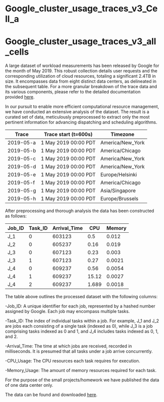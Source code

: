 # Google_cluster_usage_traces_v3_Cell_a

# Google_cluster_usage_traces_v3_all_cells


A large dataset of workload measurements has been released by Google for the month of May 2019. This robust collection details user requests and the corresponding utilization of cloud resources, totaling a significant 2.4TB in size. It encompasses data from eight distinct data centers, as delineated in the subsequent table. For a more granular breakdown of the trace data and its various components, please refer to the detailed documentation provided [here](https://drive.google.com/file/d/10r6cnJ5cJ89fPWCgj7j4LtLBqYN9RiI9/view).

In our pursuit to enable more efficient computational resource management, we have conducted an extensive analysis of the dataset. The result is a curated set of data, meticulously preprocessed to extract only the most pertinent information for advancing dispatching and scheduling algorithms. 

| Trace    | Trace start (t=600s)       | Timezone           |
|----------|----------------------------|--------------------|
| 2019-05-a | 1 May 2019 00:00 PDT      | America/New_York   |
| 2019-05-b | 1 May 2019 00:00 PDT      | America/Chicago    |
| 2019-05-c | 1 May 2019 00:00 PDT      | America/New_York   |
| 2019-05-d | 1 May 2019 00:00 PDT      | America/New_York   |
| 2019-05-e | 1 May 2019 00:00 PDT      | Europe/Helsinki    |
| 2019-05-f | 1 May 2019 00:00 PDT      | America/Chicago    |
| 2019-05-g | 1 May 2019 00:00 PDT      | Asia/Singapore     |
| 2019-05-h | 1 May 2019 00:00 PDT      | Europe/Brussels    |



After preprocessing and thorough analysis the data has been constructed as follows:  



| Job_ID        | Task_ID       | Arrival_Time | CPU   | Memory |
| ------------- | ------------- | -------------| ---   | -------|
| J_1  | 0             |   603123  | 0.5   | 0.012  |
| J_2  | 0             |   605237  | 0.16  | 0.019  |
| J_3  | 0             |   607123  | 0.23  | 0.003  |
| J_3  | 1             |   607123  | 0.27  | 0.0021 |
| J_4  | 0             |   609237  | 0.56  | 0.0054 |
| J_4   | 1             |   609237  | 15.12 | 0.0027 |
| J_4   | 2             |   609237  | 1.689 | 0.0018 |


The table above outlines the processed dataset with the following columns:

-Job_ID: A unique identifier for each job, represented by a hashed number assigned by Google. Each job may encompass multiple tasks.

-Task_ID: The index of individual tasks within a job. For example, J_1 and J_2 are jobs each consisting of a single task (indexed as 0), while J_3 is a job comprising tasks indexed as 0 and 1, and J_4 includes tasks indexed as 0, 1, and 2.

-Arrival_Time: The time at which jobs are received, recorded in milliseconds. It is presumed that all tasks under a job arrive concurrently.

-CPU_Usage: The CPU resources each task requires for execution.

-Memory_Usage: The amount of memory resources required for each task.  


For the purpose of the small projects/homework we have published the data of one data center only.  

The data can be found and downloaded [here](https://drive.google.com/file/d/13AvfShiTE6z7Hf3akzeJl20qOscvKFNk/view?usp=sharing).

